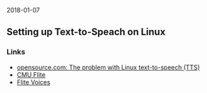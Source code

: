 2018-01-07  

## Setting up Text-to-Speach on Linux

### Links

- [opensource.com: The problem with Linux text-to-speech (TTS)](https://opensource.com/life/15/8/interview-ken-starks-texas-linux-fest)
- [CMU Flite](http://www.festvox.org/flite/)
- [Flite Voices](http://www.festvox.org/flite/packed/flite-2.0/voices/)
